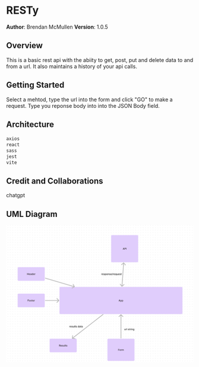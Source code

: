 # RESTy

**Author**: Brendan McMullen
**Version**: 1.0.5


## Overview
This is a basic rest api with the abiity to get, post, put and delete data to and from a url. It also maintains a history of your api calls.

## Getting Started
Select a mehtod, type the url into the form and click "GO" to make a request. Type you reponse body into into the JSON Body field.

## Architecture
    axios
    react
    sass
    jest
    vite

## Credit and Collaborations
chatgpt

## UML Diagram
![Diagram](UML_Map.png)
